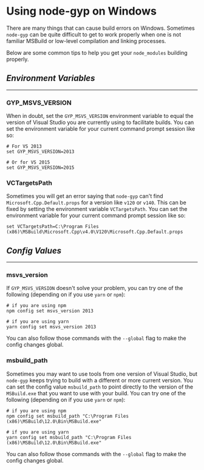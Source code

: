 # Using node-gyp on Windows

There are many things that can cause build errors on Windows. Sometimes `node-gyp` can be quite difficult to get to work properly when one is not familiar MSBuild or low-level compilation and linking processes.

Below are some common tips to help you get your `node_modules` building properly.

## _Environment Variables_
------------

### **GYP_MSVS_VERSION**

When in doubt, set the `GYP_MSVS_VERSION` environment variable to equal the version of Visual Studio you are currently using to facilitate builds. You can set the environment variable for your current command prompt session like so:

```
# For VS 2013
set GYP_MSVS_VERSION=2013

# Or for VS 2015
set GYP_MSVS_VERSION=2015
```

### **VCTargetsPath**

Sometimes you will get an error saying that `node-gyp` can't find `Microsoft.Cpp.Default.props` for a version like `v120` or `v140`. This can be fixed by setting the environment variable `VCTargetsPath`. You can set the environment variable for your current command prompt session like so:

```
set VCTargetsPath=C:\Program Files (x86)\MSBuild\Microsoft.Cpp\v4.0\V120\Microsoft.Cpp.Default.props
```

## _Config Values_
------------

### **msvs_version**

If `GYP_MSVS_VERSION` doesn't solve your problem, you can try one of the following (depending on if you use `yarn` or `npm`):

```
# if you are using npm
npm config set msvs_version 2013

# if you are using yarn
yarn config set msvs_version 2013
```

You can also follow those commands with the `--global` flag to make the config changes global.

### **msbuild_path**

Sometimes you may want to use tools from one version of Visual Studio, but `node-gyp` keeps trying to build with a different or more current version. You can set the config value `msbuild_path` to point directly to the version of the `MSBuild.exe` that you want to use with your build. You can try one of the following (depending on if you use `yarn` or `npm`):

```
# if you are using npm
npm config set msbuild_path "C:\Program Files (x86)\MSBuild\12.0\Bin\MSBuild.exe"

# if you are using yarn
yarn config set msbuild_path "C:\Program Files (x86)\MSBuild\12.0\Bin\MSBuild.exe"
```

You can also follow those commands with the `--global` flag to make the config changes global.